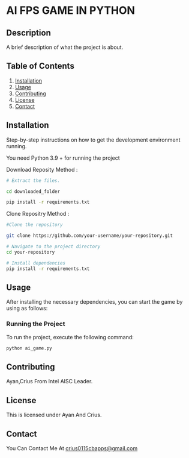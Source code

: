 # AI FPS GAME IN PYTHON

## Description
A brief description of what the project is about.

## Table of Contents
1. [Installation](#installation)
2. [Usage](#usage)
3. [Contributing](#contributing)
4. [License](#license)
5. [Contact](#contact)

## Installation
Step-by-step instructions on how to get the development environment running.

You need Python 3.9 + for running the project

Download Reposity Method :
```bash
# Extract the files.

cd downloaded_folder

pip install -r requirements.txt
```

Clone Repositry Method :
```bash
#Clone the repository

git clone https://github.com/your-username/your-repository.git

# Navigate to the project directory
cd your-repository

# Install dependencies
pip install -r requirements.txt

```
## Usage

After installing the necessary dependencies, you can start the game by using as follows:

### Running the Project
To run the project, execute the following command:

```bash
python ai_game.py
```

## Contributing

Ayan,Crius From Intel AISC Leader.

## License

This is licensed under Ayan And Crius.

## Contact

You Can Contact Me At crius0115cbapps@gmail.com
